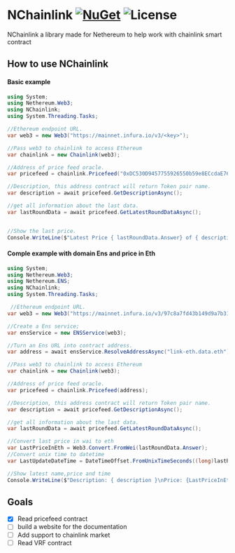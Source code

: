 # NChainlink [![NuGet](https://img.shields.io/nuget/v/NChainlink)](https://www.nuget.org/packages/NChainlink/) ![License](https://img.shields.io/github/license/lucasespinosa28/NChainlink)

NChainlink a library made for Nethereum to help work with chainlink smart contract 

## How to use NChainlink 
#### Basic example
```C#
using System;
using Nethereum.Web3;
using NChainlink;
using System.Threading.Tasks;

//Ethereum endpoint URL.
var web3 = new Web3("https://mainnet.infura.io/v3/<key>");

//Pass web3 to chainlink to access Ethereum
var chainlink = new Chainlink(web3);

//Address of price feed oracle.
var pricefeed = chainlink.Pricefeed("0xDC530D9457755926550b59e8ECcdaE7624181557");

//Description, this address contract will return Token pair name.
var description = await pricefeed.GetDescriptionAsync();

//get all information about the last data.
var lastRoundData = await pricefeed.GetLatestRoundDataAsync();


//Show the last price.
Console.WriteLine($"Latest Price { lastRoundData.Answer} of { description }");
```
#### Comple example with domain Ens and price in Eth
```C#
using System;
using Nethereum.Web3;
using Nethereum.ENS;
using NChainlink;
using System.Threading.Tasks;

 //Ethereum endpoint URL.
var web3 = new Web3("https://mainnet.infura.io/v3/97c8a7fd43b149d9a7b31ffd4894dfd9");

//Create a Ens service; 
var ensService = new ENSService(web3);

//Turn an Ens URL into contract address.
var address = await ensService.ResolveAddressAsync("link-eth.data.eth");

//Pass web3 to chainlink to access Ethereum
var chainlink = new Chainlink(web3);

//Address of price feed oracle.
var pricefeed = chainlink.Pricefeed(address);

//Description, this address contract will return Token pair name.
var description = await pricefeed.GetDescriptionAsync();

//get all information about the last data.
var lastRoundData = await pricefeed.GetLatestRoundDataAsync();

//Convert last price in wai to eth
var LastPriceInEth = Web3.Convert.FromWei(lastRoundData.Answer);
//Convert unix time to datetime
var LastUpdateDateTime = DateTimeOffset.FromUnixTimeSeconds((long)lastRoundData.UpdatedAt);

//Show latest name,price and time
Console.WriteLine($"Description: { description }\nPrice: {LastPriceInEth}\nTime: { LastUpdateDateTime}");
```

## Goals
- [x] Read pricefeed contract
- [ ] build a website for the documentation
- [ ] Add support to chainlink market
- [ ] Read VRF contract
